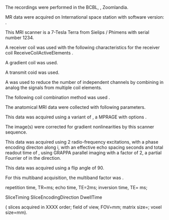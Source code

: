 The recordings were performed in the BCBL,  , Zoomlandia.

MR data were acquired on International space station with software version:  .

This MRI scanner is a 7-Tesla Terra
from Sielips / Phimens with serial number 1234.

A   receiver coil was used with the following characteristics
for the receiver coil ReceiveCoilActiveElements  .

A   gradient coil was used.

A   transmit coid was used.

A   was used to reduce the number of independent channels by
combining in analog the signals from multiple coil elements.

The following coil combination method was used  .

The anatomical MRI data were collected with following parameters.

This data was acquired using a   variant of  ,
a   MPRAGE with options  .


The image(s) were corrected for gradient nonlinearities by this scanner sequence.




This data was acquired using 2 radio-frequency excitations,
with a phase encoding directon along i, with
an effective echo spacing  seconds and total readout
time of , using GRAPPA parallel imaging with a factor of
2, a partial Fourrier of
in the   direction.

This data was acquired using a flip angle of 90.

For this multiband acquisition, the multiband factor was  .

repetition time, TR=ms;
echo time, TE=2ms;
inversion time, TE= ms;

SliceTiming
SliceEncodingDirection
DwellTime

( slices acquired in XXXX order; field of view, FOV=mm;
matrix size=; voxel size=mm).
